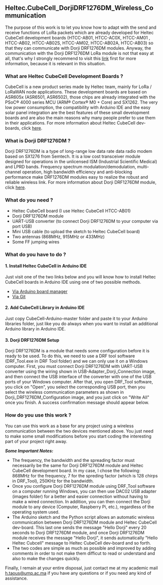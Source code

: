 ## Heltec.CubeCell_DorjiDRF1276DM_Wireless_Communication
The purpose of this work is to let you know how to adapt with the send and receive functions of LoRa packets which are already developed for Heltec CubeCell development boards (HTCC-AB01, HTCC-AC0X, HTCC-AM01 , HTCC-AB02, HTCC-AB02S, HTCC-AM02, HTCC-AB02A, HTCC-AB03) so that they can communicate with Dorji DRF1276DM modules. Anyway, the communication with the Dorji DRF1276DM LoRa module is not that easy at all, that's why I strongly recommend to visit this [link](https://github.com/taous96/LoRa32u4II_DorjiDRF1276DM_Wireless_Communication) first for more information, because it is relevant in this situation.
### What are Heltec CubeCell Development Boards ?
CubeCell is a new product series made by Heltec team, mainly for LoRa / LoRaWAN node applications. These development boards are based on ASR605x (ASR6501, ASR6502), those chips are already integrated with the PSoC® 4000 series MCU (ARM® Cortex® M0 + Core) and SX1262. The very low power consumption, the compatibility with Arduino IDE and the easy solar panel integration are the best features of these small development boards and are also the main reasons why many people prefer to use them in their applications. For more information about Heltec CubeCell dev-boards, click [here](https://heltec.org/proudct_center/lora/cubecell/).   
### What is Dorji DRF1276DM ?
Dorji DRF1276DM is a type of long-range low data rate data radio modem based on SX1276 from Semtech. It is a low cost transceiver module designed for operations in the unlicensed ISM (Industrial Scientific Medical) and LPRD bands. Frequency spectrum modulation/demodulation, multi-channel operation, high bandwidth efficiency and anti-blocking performance make DRF1276DM modules easy to realize the robust and reliable wireless link. For more information about Dorji DRF1276DM module, click [here](http://www.dorji.com/docs/data/DRF1276DM.pdf).
### What do you need ?
- Heltec CubeCell board (I use Heltec CubeCell HTCC-AB01)
- Dorji DRF1276DM module
- UART-USB converter (to connect Dorji DRF1276DM to your computer via port USB)
- Mini USB cable (to upload the sketch to Heltec CubeCell board)
- Two antennas (868MHz, 915MHz or 433MHz)
- Some FF jumping wires
### What do you have to do ?
#### 1. Install Heltec CubeCell in Arduino IDE
Just visit one of the two links below and you will know how to install Heltec CubeCell boards in Arduino IDE using one of two possible methods.
- [Via Arduino board manager](https://heltec-automation-docs.readthedocs.io/en/latest/cubecell/quick_start.html#use-arduino-board-manager)
- [Via Git](https://heltec-automation-docs.readthedocs.io/en/latest/cubecell/quick_start.html#via-git)
#### 2. Add CubeCell Library in Arduino IDE 
Just copy CubeCell-Arduino-master folder and paste it to your Arduino libraries folder, just like you do always when you want to install an additional Arduino library in Arduino IDE. 
#### 3. Dorji DRF1276DM Setup
Dorji DRF1276DM is a module that needs some configuration before it is ready to be used. To do this, we need to use a DRF tool software (DRF_Tool.exe in DRF Tool folder) and we can only use it on a Windows computer. First, you must connect Dorji DRF1276DM with UART-USB converter using the wiring shown in USB-Adapter_Dorji_Connection image, and then connect the USB interface of the converter with one of the USB ports of your Windows computer. After that, you open DRF_Tool software, you click on "Open", you select the corresponding USB port, then you select the wireless communication parameters as shown in Dorji_DRF1276DM_Configuration image, and you just click on "Write All" once you finish. A success confirmation message should appear below. 
### How do you use this work ?
You can use this work as a base for any project using a wireless communication between the two devices mentioned above. You just need to make some small modifications before you start coding the interesting part of your project right away.

***Some Important Notes:***
- The frequency, the bandwidth and the spreading factor must necessarily be the same for Dorji DRF1276DM module and Heltec CubeCell development board. In my case, I chose the following: 868MHz for the frequency, 7 for the spreding factor (which is 128 chirps in DRF_Tool), 250KHz for the bandwidth. 
- Once you configure Dorji DRF1276DM module using DRF_Tool software on a computer running Windows, you can then use DAC02 USB adapter (images folder) for a better and easier connection without having to make a wired connection. In addition, you can then connect the Dorji module to any device (Computer, Raspberry Pi, etc.), regardless of the operating system used.
- The Arduino sketch and the Python script allows an automatic wireless communication between Dorji DRF1276DM module and Heltec CubeCell dev-board. This last one sends the message "Hello Dorji" every 20 seconds to Dorji DRF1276DM module, and once Dorji DRF1276DM module receives the message "Hello Dorji", it sends automatically "Hello Heltec Cubcell" message to Heltec CubeCell dev-board and so forth.
- The two codes are simple as much as possible and improved by adding comments in order to not make them difficut to read or understand and also to make the changes quickly.

Finally, I remain at your entire disposal, just contact me at my academic mail h.taous@ump.ac.ma if you have any questions or if you need any kind of assistance.
